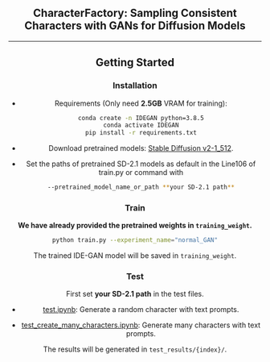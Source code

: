 <div align="center">

## CharacterFactory: Sampling Consistent Characters with GANs for Diffusion Models

---

## Getting Started
### Installation
- Requirements (Only need **2.5GB** VRAM for training): 
  ```bash
  conda create -n IDEGAN python=3.8.5
  conda activate IDEGAN
  pip install -r requirements.txt
  ```

- Download pretrained models: [Stable Diffusion v2-1_512](https://huggingface.co/stabilityai/stable-diffusion-2-1-base/).

- Set the paths of pretrained SD-2.1 models as default in the Line106 of train.py or command with 
  ```bash
  --pretrained_model_name_or_path **your SD-2.1 path**
  ```


### Train
**We have already provided the pretrained weights in `training_weight`.**
  ```bash
  python train.py --experiment_name="normal_GAN"
  ```
The trained IDE-GAN model will be saved in `training_weight`.


### Test
First set **your SD-2.1 path** in the test files.

- [test.ipynb](https://github.com/qinghew/CharacterFactory/blob/main/test.ipynb): Generate a random character with text prompts. 

- [test_create_many_characters.ipynb](https://github.com/qinghew/CharacterFactory/blob/main/test_create_many_characters.ipynb): Generate many characters with text prompts.

The results will be generated in `test_results/{index}/`.
